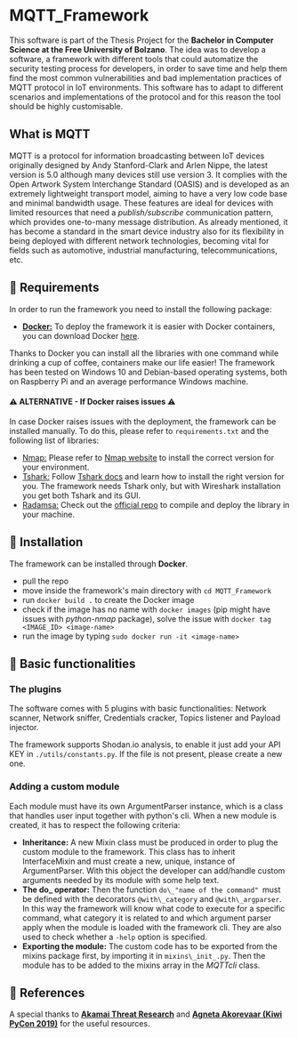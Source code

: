 # MQTT_Framework

This software is part of the Thesis Project for the **Bachelor in Computer Science at the Free University of Bolzano**. The idea was to develop a software, a framework with different tools that could automatize the security testing process for developers, in order to save time and help them find the most common vulnerabilities and bad implementation practices of MQTT protocol in IoT environments. This software has to adapt to different scenarios and implementations of the protocol and for this reason the tool should be highly customisable.

## What is MQTT

MQTT is a protocol for information broadcasting between IoT devices originally designed by Andy Stanford-Clark and Arlen Nippe, the latest version is 5.0 although many devices still use version 3. It complies with the Open Artwork System Interchange Standard (OASIS) and is developed as an extremely lightweight transport model, aiming to have a very low code base and minimal bandwidth usage. These features are ideal for devices with limited resources that need a _publish/subscribe_ communication pattern, which provides one-to-many message distribution. As already mentioned, it has become a standard in the smart device industry also for its flexibility in being deployed with different network
technologies, becoming vital for fields such as automotive, industrial manufacturing, telecommunications, etc.

## 📌 Requirements
In order to run the framework you need to install the following package:

- <u>**Docker:**</u> To deploy the framework it is easier with Docker containers, you can download Docker [here](https://www.docker.com/products/docker-desktop). 

Thanks to Docker you can install all the libraries with one command while drinking a cup of coffee, containers make our life easier! The framework has been tested on Windows 10 and Debian-based operating systems, both on Raspberry Pi and an average performance Windows machine. 

#### ⚠️ ALTERNATIVE - If Docker raises issues ⚠️

In case Docker raises issues with the deployment, the framework can be installed manually. To do this, please refer to `requirements.txt` and the following list of libraries:

- <u>Nmap:</u>  Please refer to [Nmap website](https://nmap.org/download.html) to install the correct version for your environment. 
- <u>Tshark:</u> Follow [Tshark docs](https://tshark.dev/setup/install/#installing-tshark-only) and learn how to install the right version for you. The framework needs Tshark only, but with Wireshark installation you get both Tshark and its GUI.
- <u>Radamsa:</u> Check out the [official repo](https://gitlab.com/akihe/radamsa) to compile and deploy the library in your machine. 

## 📌 Installation

The framework can be installed through **Docker**. 

- pull the repo 
- move inside the framework's main directory with `cd MQTT_Framework`  
- run `docker build .` to create the Docker image
- check if the image has no name with `docker images` (pip might have issues with *python-nmap* package), solve the issue with `docker tag <IMAGE_ID> <image-name>`
- run the image by typing `sudo docker run -it <image-name>` 

## 📌 Basic functionalities

### The plugins

The software comes with 5 plugins with basic functionalities: Network scanner, Network sniffer, Credentials cracker,
Topics listener and Payload injector.

The framework supports Shodan.io analysis, to enable it just add your API KEY in `./utils/constants.py`. If the file is not present, please create a new one.

### Adding a custom module

Each module must have its own ArgumentParser instance, which is a class that handles user input together with python's cli. When a new module is created, it has to respect the following criteria:
- **Inheritance:** A new Mixin class must be produced in order to plug the custom module to the framework. This class has
to inherit InterfaceMixin and must create a new, unique, instance of ArgumentParser. With this object the developer can
add/handle custom arguments needed by its module with some help text.
-  **The do\_ operator:** Then the function `do\_"name of the command" `must be defined with the decorators `@with\_category` and `@with\_argparser`. In this way the framework will know what code to execute for a specific
command, what category it is related to and which argument parser apply when the module is loaded with the framework cli. They are also used to check whether a `-help` option is specified.
- **Exporting the module:** The custom code has to be exported from the mixins package first, by importing it in
`mixins\_init_.py`. Then the module has to be added to the mixins array in the _MQTTcli_ class.


## 📌 References
A special thanks to <u>**Akamai Threat Research**</u> and <u>**Agneta Akorevaar (Kiwi PyCon 2019)**</u> for the useful resources.
